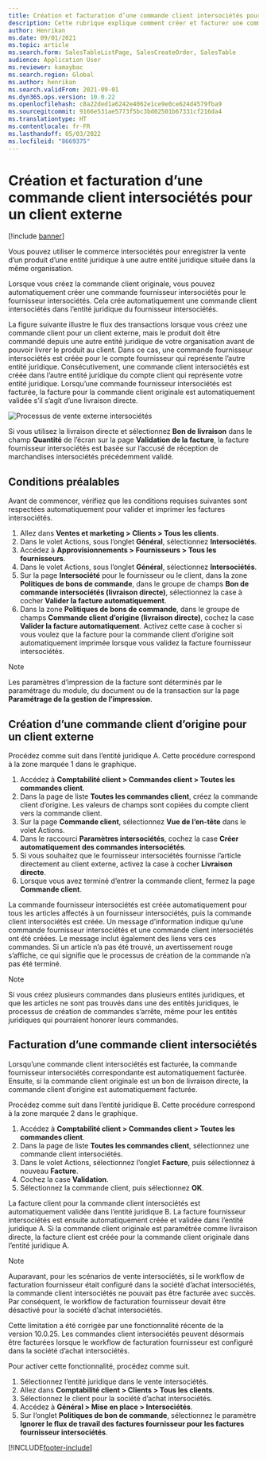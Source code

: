 ```yaml
---
title: Création et facturation d’une commande client intersociétés pour un client externe
description: Cette rubrique explique comment créer et facturer une commande client intersociétés pour un client externe
author: Henrikan
ms.date: 09/01/2021
ms.topic: article
ms.search.form: SalesTableListPage, SalesCreateOrder, SalesTable
audience: Application User
ms.reviewer: kamaybac
ms.search.region: Global
ms.author: henrikan
ms.search.validFrom: 2021-09-01
ms.dyn365.ops.version: 10.0.22
ms.openlocfilehash: c8a22ded1a6242e4062e1ce9e0ce624d4579fba9
ms.sourcegitcommit: 9166e531ae5773f5bc3bd02501b67331cf216da4
ms.translationtype: HT
ms.contentlocale: fr-FR
ms.lasthandoff: 05/03/2022
ms.locfileid: "8669375"
---
```

# <a name="create-and-invoice-an-intercompany-sales-order-for-an-external-customer"></a>Création et facturation d’une commande client intersociétés pour un client externe

[!include [banner](../../includes/banner.md)]

Vous pouvez utiliser le commerce intersociétés pour enregistrer la vente d’un produit d’une entité juridique à une autre entité juridique située dans la même organisation.

Lorsque vous créez la commande client originale, vous pouvez automatiquement créer une commande fournisseur intersociétés pour le fournisseur intersociétés. Cela crée automatiquement une commande client intersociétés dans l’entité juridique du fournisseur intersociétés.

La figure suivante illustre le flux des transactions lorsque vous créez une commande client pour un client externe, mais le produit doit être commandé depuis une autre entité juridique de votre organisation avant de pouvoir livrer le produit au client. Dans ce cas, une commande fournisseur intersociétés est créée pour le compte fournisseur qui représente l’autre entité juridique. Consécutivement, une commande client intersociétés est créée dans l’autre entité juridique du compte client qui représente votre entité juridique. Lorsqu’une commande fournisseur intersociétés est facturée, la facture pour la commande client originale est automatiquement validée s’il s’agit d’une livraison directe.

![Processus de vente externe intersociétés](media/intercompanyexternalsalesprocess.png)

Si vous utilisez la livraison directe et sélectionnez **Bon de livraison** dans le champ **Quantité** de l’écran sur la page **Validation de la facture**, la facture fournisseur intersociétés est basée sur l’accusé de réception de marchandises intersociétés précédemment validé.

## <a name="prerequisites"></a>Conditions préalables

Avant de commencer, vérifiez que les conditions requises suivantes sont respectées automatiquement pour valider et imprimer les factures intersociétés.

1. Allez dans **Ventes et marketing \> Clients \> Tous les clients**.
1. Dans le volet Actions, sous l’onglet **Général**, sélectionnez **Intersociétés**.
1. Accédez à **Approvisionnements \> Fournisseurs \> Tous les fournisseurs**.
1. Dans le volet Actions, sous l’onglet **Général**, sélectionnez **Intersociétés**.
1. Sur la page **Intersociété** pour le fournisseur ou le client, dans la zone **Politiques de bons de commande**, dans le groupe de champs **Bon de commande intersociétés (livraison directe)**, sélectionnez la case à cocher **Valider la facture automatiquement**.
1. Dans la zone **Politiques de bons de commande**, dans le groupe de champs **Commande client d’origine (livraison directe)**, cochez la case **Valider la facture automatiquement**. Activez cette case à cocher si vous voulez que la facture pour la commande client d’origine soit automatiquement imprimée lorsque vous validez la facture fournisseur intersociétés.

> [!NOTE]
> Les paramètres d’impression de la facture sont déterminés par le paramétrage du module, du document ou de la transaction sur la page **Paramétrage de la gestion de l’impression**.

## <a name="create-an-original-sales-order-for-an-external-customer"></a>Création d’une commande client d’origine pour un client externe

Procédez comme suit dans l’entité juridique A. Cette procédure correspond à la zone marquée 1 dans le graphique.

1. Accédez à **Comptabilité client \> Commandes client \> Toutes les commandes client**.
1. Dans la page de liste **Toutes les commandes client**, créez la commande client d’origine. Les valeurs de champs sont copiées du compte client vers la commande client.
1. Sur la page **Commande client**, sélectionnez **Vue de l’en-tête** dans le volet Actions.
1. Dans le raccourci **Paramètres intersociétés**, cochez la case **Créer automatiquement des commandes intersociétés**.
1. Si vous souhaitez que le fournisseur intersociétés fournisse l’article directement au client externe, activez la case à cocher **Livraison directe**.
1. Lorsque vous avez terminé d’entrer la commande client, fermez la page **Commande client**.

La commande fournisseur intersociétés est créée automatiquement pour tous les articles affectés à un fournisseur intersociétés, puis la commande client intersociétés est créée. Un message d’information indique qu’une commande fournisseur intersociétés et une commande client intersociétés ont été créées. Le message inclut également des liens vers ces commandes. Si un article n’a pas été trouvé, un avertissement rouge s’affiche, ce qui signifie que le processus de création de la commande n’a pas été terminé.

> [!NOTE]
> Si vous créez plusieurs commandes dans plusieurs entités juridiques, et que les articles ne sont pas trouvés dans une des entités juridiques, le processus de création de commandes s’arrête, même pour les entités juridiques qui pourraient honorer leurs commandes.

## <a name="invoice-an-intercompany-sales-order"></a>Facturation d’une commande client intersociétés

Lorsqu’une commande client intersociétés est facturée, la commande fournisseur intersociétés correspondante est automatiquement facturée. Ensuite, si la commande client originale est un bon de livraison directe, la commande client d’origine est automatiquement facturée.

Procédez comme suit dans l’entité juridique B. Cette procédure correspond à la zone marquée 2 dans le graphique.

1. Accédez à **Comptabilité client \> Commandes client \> Toutes les commandes client**.
1. Dans la page de liste **Toutes les commandes client**, sélectionnez une commande client intersociétés.
1. Dans le volet Actions, sélectionnez l’onglet **Facture**, puis sélectionnez à nouveau **Facture**.
1. Cochez la case **Validation**.
1. Sélectionnez la commande client, puis sélectionnez **OK**.

La facture client pour la commande client intersociétés est automatiquement validée dans l’entité juridique B. La facture fournisseur intersociétés est ensuite automatiquement créée et validée dans l’entité juridique A. Si la commande client originale est paramétrée comme livraison directe, la facture client est créée pour la commande client originale dans l’entité juridique A.

> [!NOTE]
> Auparavant, pour les scénarios de vente intersociétés, si le workflow de facturation fournisseur était configuré dans la société d’achat intersociétés, la commande client intersociétés ne pouvait pas être facturée avec succès. Par conséquent, le workflow de facturation fournisseur devait être désactivé pour la société d’achat intersociétés. 
> 
> Cette limitation a été corrigée par une fonctionnalité récente de la version 10.0.25. Les commandes client intersociétés peuvent désormais être facturées lorsque le workflow de facturation fournisseur est configuré dans la société d’achat intersociétés.
> 
> Pour activer cette fonctionnalité, procédez comme suit.
>
> 1. Sélectionnez l’entité juridique dans le vente intersociétés.  
> 2. Allez dans **Comptabilité client \> Clients \> Tous les clients**.
> 3. Sélectionnez le client pour la société d’achat intersociétés.
> 4. Accédez à **Général \> Mise en place \> Intersociétés**.
> 5. Sur l’onglet **Politiques de bon de commande**, sélectionnez le paramètre **Ignorer le flux de travail des factures fournisseur pour les factures fournisseur intersociétés**.

[!INCLUDE[footer-include](../../includes/footer-banner.md)]
